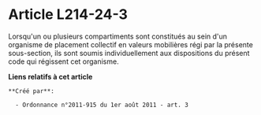 # Article L214-24-3

Lorsqu'un ou plusieurs compartiments sont constitués au sein d'un organisme de placement collectif en valeurs mobilières régi
par la présente sous-section, ils sont soumis individuellement aux dispositions du présent code qui régissent cet organisme.

**Liens relatifs à cet article**

	**Créé par**:

	  - Ordonnance n°2011-915 du 1er août 2011 - art. 3

